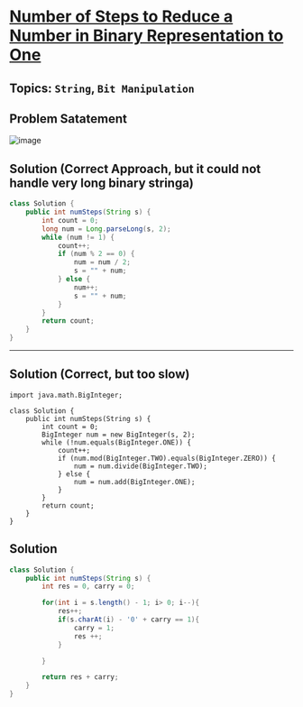 # [Number of Steps to Reduce a Number in Binary Representation to One](https://leetcode.com/problems/number-of-steps-to-reduce-a-number-in-binary-representation-to-one/description/?envType=daily-question&envId=2024-05-29)
## Topics: `String`, `Bit Manipulation`
## Problem Satatement
![image](https://github.com/SiddhantKumarMaurya/LeetCode_Questions/assets/107787014/6deca11d-aafc-4dbf-bcab-4011bc213fd6)
## Solution (Correct Approach, but it could not handle very long binary stringa)
```java
class Solution {
    public int numSteps(String s) {
        int count = 0;
        long num = Long.parseLong(s, 2);
        while (num != 1) {
            count++;
            if (num % 2 == 0) {
                num = num / 2;
                s = "" + num;
            } else {
                num++;
                s = "" + num;
            }
        }
        return count;
    }
}
```
---
## Solution (Correct, but too slow)
```
import java.math.BigInteger;

class Solution {
    public int numSteps(String s) {
        int count = 0;
        BigInteger num = new BigInteger(s, 2);
        while (!num.equals(BigInteger.ONE)) {
            count++;
            if (num.mod(BigInteger.TWO).equals(BigInteger.ZERO)) {
                num = num.divide(BigInteger.TWO);
            } else {
                num = num.add(BigInteger.ONE);
            }
        }
        return count;
    }
}
```
## Solution
```java
class Solution {
    public int numSteps(String s) {
        int res = 0, carry = 0;

        for(int i = s.length() - 1; i> 0; i--){
            res++;
            if(s.charAt(i) - '0' + carry == 1){
                carry = 1;
                res ++;
            }

        }

        return res + carry;
    }
}
```
